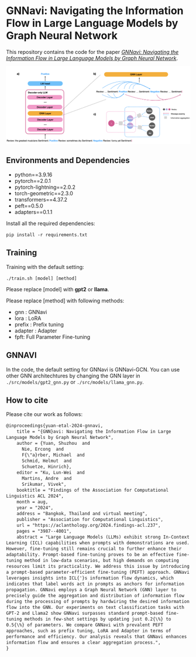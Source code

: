# GNNavi: Navigating the Information Flow in Large Language Models by Graph Neural Network
This repository contains the code for the paper [*GNNavi: Navigating the Information Flow in Large Language Models by Graph Neural Network*](https://arxiv.org/pdf/2402.11709).

![image](./image/model_overview.png)

## Environments and Dependencies
- python==3.9.16
- pytorch==2.0.1
- pytorch-lightning==2.0.2
- torch-geometric==2.3.0
- transformers==4.37.2 
- peft==0.5.0
- adapters==0.1.1

Install all the required dependencies:
```
pip install -r requirements.txt
```

## Training
Training with the default setting:
```
./train.sh [model] [method]
```
Please replace [model] with **gpt2** or **llama**.

Please replace [method] with following methods:

- gnn : GNNavi
- lora : LoRA 
- prefix : Prefix tuning
- adapter : Adapter
- fpft: Full Parameter Fine-tuning


## GNNAVI
In the code, the default setting for GNNavi is GNNavi-GCN. You can use other GNN architechtures by changing the GNN layer in `./src/models/gpt2_gnn.py` or `./src/models/llama_gnn.py`. 


## How to cite

Please cite our work as follows:

```
@inproceedings{yuan-etal-2024-gnnavi,
    title = "{GNN}avi: Navigating the Information Flow in Large Language Models by Graph Neural Network",
    author = {Yuan, Shuzhou  and
      Nie, Ercong  and
      F{\"a}rber, Michael  and
      Schmid, Helmut  and
      Schuetze, Hinrich},
    editor = "Ku, Lun-Wei  and
      Martins, Andre  and
      Srikumar, Vivek",
    booktitle = "Findings of the Association for Computational Linguistics ACL 2024",
    month = aug,
    year = "2024",
    address = "Bangkok, Thailand and virtual meeting",
    publisher = "Association for Computational Linguistics",
    url = "https://aclanthology.org/2024.findings-acl.237",
    pages = "3987--4001",
    abstract = "Large Language Models (LLMs) exhibit strong In-Context Learning (ICL) capabilities when prompts with demonstrations are used. However, fine-tuning still remains crucial to further enhance their adaptability. Prompt-based fine-tuning proves to be an effective fine-tuning method in low-data scenarios, but high demands on computing resources limit its practicality. We address this issue by introducing a prompt-based parameter-efficient fine-tuning (PEFT) approach. GNNavi leverages insights into ICL{'}s information flow dynamics, which indicates that label words act in prompts as anchors for information propagation. GNNavi employs a Graph Neural Network (GNN) layer to precisely guide the aggregation and distribution of information flow during the processing of prompts by hardwiring the desired information flow into the GNN. Our experiments on text classification tasks with GPT-2 and Llama2 show GNNavi surpasses standard prompt-based fine-tuning methods in few-shot settings by updating just 0.2{\%} to 0.5{\%} of parameters. We compare GNNavi with prevalent PEFT approaches, such as prefix tuning, LoRA and Adapter in terms of performance and efficiency. Our analysis reveals that GNNavi enhances information flow and ensures a clear aggregation process.",
}
```

